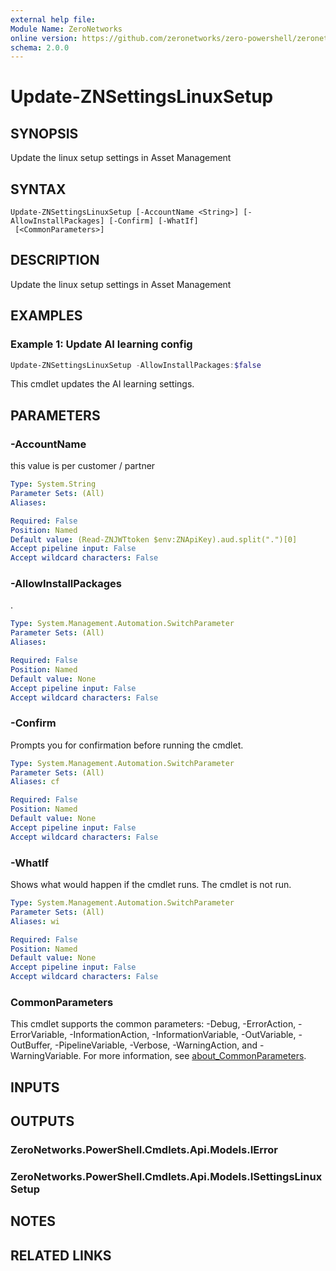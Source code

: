 ```yaml
---
external help file:
Module Name: ZeroNetworks
online version: https://github.com/zeronetworks/zero-powershell/zeronetworks/update-znsettingslinuxsetup
schema: 2.0.0
---
```


# Update-ZNSettingsLinuxSetup

## SYNOPSIS
Update the linux setup settings in Asset Management

## SYNTAX

```
Update-ZNSettingsLinuxSetup [-AccountName <String>] [-AllowInstallPackages] [-Confirm] [-WhatIf]
 [<CommonParameters>]
```

## DESCRIPTION
Update the linux setup settings in Asset Management

## EXAMPLES

### Example 1: Update AI learning config
```powershell
Update-ZNSettingsLinuxSetup -AllowInstallPackages:$false
```

This cmdlet updates the AI learning settings.

## PARAMETERS

### -AccountName
this value is per customer / partner

```yaml
Type: System.String
Parameter Sets: (All)
Aliases:

Required: False
Position: Named
Default value: (Read-ZNJWTtoken $env:ZNApiKey).aud.split(".")[0]
Accept pipeline input: False
Accept wildcard characters: False
```

### -AllowInstallPackages
.

```yaml
Type: System.Management.Automation.SwitchParameter
Parameter Sets: (All)
Aliases:

Required: False
Position: Named
Default value: None
Accept pipeline input: False
Accept wildcard characters: False
```

### -Confirm
Prompts you for confirmation before running the cmdlet.

```yaml
Type: System.Management.Automation.SwitchParameter
Parameter Sets: (All)
Aliases: cf

Required: False
Position: Named
Default value: None
Accept pipeline input: False
Accept wildcard characters: False
```

### -WhatIf
Shows what would happen if the cmdlet runs.
The cmdlet is not run.

```yaml
Type: System.Management.Automation.SwitchParameter
Parameter Sets: (All)
Aliases: wi

Required: False
Position: Named
Default value: None
Accept pipeline input: False
Accept wildcard characters: False
```

### CommonParameters
This cmdlet supports the common parameters: -Debug, -ErrorAction, -ErrorVariable, -InformationAction, -InformationVariable, -OutVariable, -OutBuffer, -PipelineVariable, -Verbose, -WarningAction, and -WarningVariable. For more information, see [about_CommonParameters](http://go.microsoft.com/fwlink/?LinkID=113216).

## INPUTS

## OUTPUTS

### ZeroNetworks.PowerShell.Cmdlets.Api.Models.IError

### ZeroNetworks.PowerShell.Cmdlets.Api.Models.ISettingsLinuxSetup

## NOTES

## RELATED LINKS

